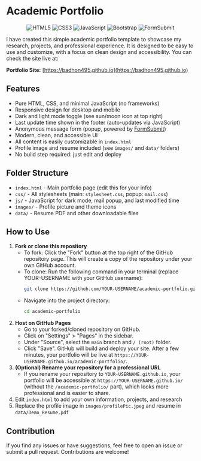 # Academic Portfolio
<div align="center">

![HTML5](https://img.shields.io/badge/HTML5-E34F26?style=flat-square&logo=html5&logoColor=white)
![CSS3](https://img.shields.io/badge/CSS3-1572B6?style=flat-square&logo=css3&logoColor=white)
![JavaScript](https://img.shields.io/badge/JavaScript-F7DF1E?style=flat-square&logo=javascript&logoColor=black)
![Bootstrap](https://img.shields.io/badge/Bootstrap-7952B3?style=flat-square&logo=bootstrap&logoColor=white)
![FormSubmit](https://img.shields.io/badge/FormSubmit-Form-00B2FF?style=flat-square)

</div>

I have created this simple academic portfolio template to showcase my research, projects, and professional experience. It is designed to be easy to use and customize, with a focus on clean design and accessibility. You can check the site live at:

**Portfolio Site:** [https://badhon495.github.io](https://badhon495.github.io)

## Features

- Pure HTML, CSS, and minimal JavaScript (no frameworks)
- Responsive design for desktop and mobile
- Dark and light mode toggle (see sun/moon icon at top right)
- Last update time shown in the footer (auto-updates via JavaScript)
- Anonymous message form (popup, powered by [FormSubmit](https://formsubmit.io))
- Modern, clean, and accessible UI
- All content is easily customizable in `index.html`
- Profile image and resume included (see `images/` and `data/` folders)
- No build step required: just edit and deploy

## Folder Structure

- `index.html` - Main portfolio page (edit this for your info)
- `css/` - All stylesheets (main: `stylesheet.css`, popup: `mail.css`)
- `js/` - JavaScript for dark mode, mail popup, and last modified time
- `images/` - Profile picture and theme icons
- `data/` - Resume PDF and other downloadable files

## How to Use

1. **Fork or clone this repository**
   - To fork: Click the "Fork" button at the top right of the GitHub repository page. This will create a copy of the repository under your own GitHub account.
   - To clone: Run the following command in your terminal (replace YOUR-USERNAME with your GitHub username):
     ```sh
     git clone https://github.com/YOUR-USERNAME/academic-portfolio.git
     ```
   - Navigate into the project directory:
     ```sh
     cd academic-portfolio
     ```
2. **Host on GitHub Pages**
   - Go to your forked/cloned repository on GitHub.
   - Click on "Settings" > "Pages" in the sidebar.
   - Under "Source", select the `main` branch and `/ (root)` folder.
   - Click "Save". GitHub will build and deploy your site. After a few minutes, your portfolio will be live at `https://YOUR-USERNAME.github.io/academic-portfolio/`.
3. **(Optional) Rename your repository for a professional URL**
   - If you rename your repository to `YOUR-USERNAME.github.io`, your portfolio will be accessible at `https://YOUR-USERNAME.github.io/` (without the `/academic-portfolio/` part), which looks more professional and is easier to share.
4. Edit `index.html` to add your own information, projects, and research
5. Replace the profile image in `images/profilePic.jpeg` and resume in `data/Demo_Resume.pdf`


## Contribution
If you find any issues or have suggestions, feel free to open an issue or submit a pull request. Contributions are welcome!